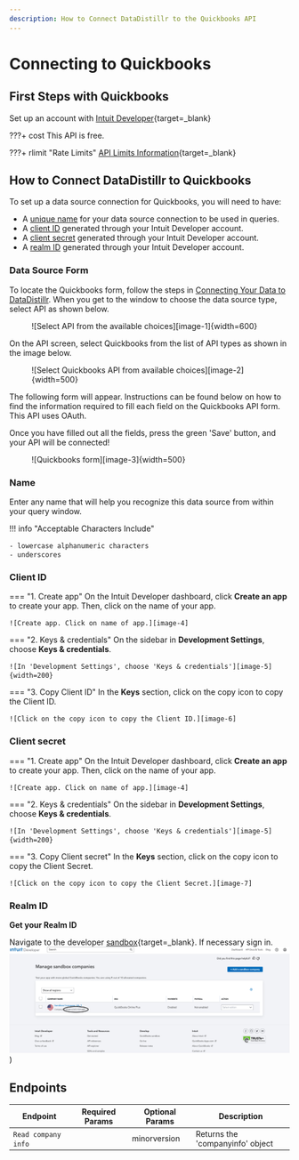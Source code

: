 ```yaml
---
description: How to Connect DataDistillr to the Quickbooks API
---
```


# Connecting to Quickbooks

## First Steps with Quickbooks

Set up an account with [Intuit Developer](https://accounts.intuit.com/signup.html?offering_id=Intuit.devx.devx&redirect_url=https%3A%2F%2Fdeveloper.intuit.com%2Fapp%2Fdeveloper%2Fhomepage%3FdevXlogin%3Dtrue){target=_blank}

???+ cost
    This API is free.

???+ rlimit "Rate Limits"
    [API Limits Information](https://developer.intuit.com/app/developer/qbo/docs/learn/rest-api-features#:~:text=07%3A00%20hours.-,API%20call%20limits%20and%20throttles,-Server){target=_blank}

## How to Connect DataDistillr to Quickbooks

To set up a data source connection for Quickbooks, you will need to have:

- A [unique name](/connecting-data/connecting-to-apis-and-external-data/quickbooks-api/#name) for your data source connection to be used in queries.
- A [client ID](/connecting-data/connecting-to-apis-and-external-data/quickbooks-api/#client-id) generated through your Intuit Developer account.
- A [client secret](/connecting-data/connecting-to-apis-and-external-data/quickbooks-api/#client-secret) generated through your Intuit Developer account.
- A [realm ID](/connecting-data/connecting-to-apis-and-external-data/quickbooks-api/#realm-id) generated through your Intuit Developer account.

### Data Source Form

To locate the Quickbooks form, follow the steps in [Connecting Your Data to DataDistillr](../../). When you get to the window to choose the data source type, select API as shown below.

<figure markdown>
![Select API from the available choices][image-1]{width=600}
</figure>

On the API screen, select Quickbooks from the list of API types as shown in the image below.

<figure markdown>
![Select Quickbooks API from available choices][image-2]{width=500}
</figure>

The following form will appear. Instructions can be found below on how to find the information required to fill each field on the Quickbooks API form.
This API uses OAuth.

Once you have filled out all the fields, press the green 'Save' button, and your API will be connected!

<figure markdown>
![Quickbooks form][image-3]{width=500}
</figure>

### Name
Enter any name that will help you recognize this data source from within your query window.

!!! info "Acceptable Characters Include"

    - lowercase alphanumeric characters
    - underscores

### Client ID

=== "1. Create app"
    On the Intuit Developer dashboard, click **Create an app** to create your app. Then, click on the name of your app.

    ![Create app. Click on name of app.][image-4]

=== "2. Keys & credentials"
    On the sidebar in **Development Settings**, choose **Keys & credentials**.

    ![In 'Development Settings', choose 'Keys & credentials'][image-5]{width=200}

=== "3. Copy Client ID"
    In the **Keys** section, click on the copy icon to copy the Client ID.

    ![Click on the copy icon to copy the Client ID.][image-6]   

### Client secret

=== "1. Create app"
    On the Intuit Developer dashboard, click **Create an app** to create your app. Then, click on the name of your app.

    ![Create app. Click on name of app.][image-4]

=== "2. Keys & credentials"
    On the sidebar in **Development Settings**, choose **Keys & credentials**.

    ![In 'Development Settings', choose 'Keys & credentials'][image-5]{width=200}

=== "3. Copy Client secret"
    In the **Keys** section, click on the copy icon to copy the Client Secret.

    ![Click on the copy icon to copy the Client Secret.][image-7]  

### Realm ID

__Get your Realm ID__ 

Navigate to the developer [sandbox](https://developer.intuit.com/app/developer/sandbox){target=_blank}. If necessary sign in.
![Realm ID][image-8])


## Endpoints 

| Endpoint            | Required Params | Optional  Params | Description                      |
|---------------------|-----------------|------------------|----------------------------------|
| `Read company info` |                 | minorversion     | Returns the 'companyinfo' object |

[image-1]: ../../img/api/data-source-wizard-api-light.png
[image-2]: ../../img/api/quickbooks/quickbooks-api-types.jpeg
[image-3]: ../../img/api/quickbooks/quickbooks-form.png
[image-4]: ../../img/api/quickbooks/create-app.png
[image-5]: ../../img/api/quickbooks/quickbooks-keys-and-credentials.jpeg
[image-6]: ../../img/api/quickbooks/quickbooks-client-id.jpeg
[image-7]: ../../img/api/quickbooks/quickbooks-client-secret.jpeg
[image-8]: ../../img/api/quickbooks/quickbooks-realmid.png
